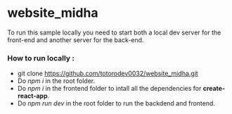 # website_midha

To run this sample locally you need to start both a local dev server for the front-end and another server for the back-end.

### How to run locally :
 - git clone https://github.com/totorodev0032/website_midha.git
 - Do *npm i* in the root folder.
 - Do *npm i* in the frontend folder to intall all the dependencies for **create-react-app**.
 - Do *npm run dev* in the root folder to run the backdend and frontend.
